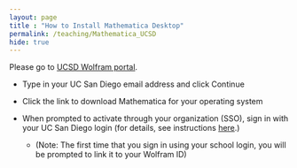 ```yaml
---
layout: page 
title : "How to Install Mathematica Desktop"
permalink: /teaching/Mathematica_UCSD
hide: true
---
```

Please go to [UCSD Wolfram portal](https://www.wolfram.com/siteinfo/).

* Type in your UC San Diego email address and click Continue

* Click the link to download Mathematica for your operating system 

* When prompted to activate through your organization (SSO), sign in with your UC San Diego login (for details, see instructions [here](https://support.wolfram.com/54713).)

	- (Note: The first time that you sign in using your school login, you will be prompted to link it to your Wolfram ID)